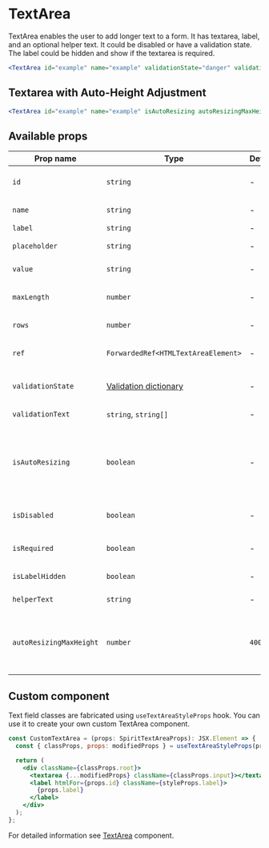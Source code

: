 # TextArea

TextArea enables the user to add longer text to a form. It has textarea, label,
and an optional helper text. It could be disabled or have a validation state. The label could be hidden
and show if the textarea is required.

```jsx
<TextArea id="example" name="example" validationState="danger" validationText="validation failed" isRequired />
```

## Textarea with Auto-Height Adjustment

```jsx
<TextArea id="example" name="example" isAutoResizing autoResizingMaxHeight={500} />
```

## Available props

| Prop name               | Type                                           | Default | Required | Description                                                          |
| ----------------------- | ---------------------------------------------- | ------- | -------- | -------------------------------------------------------------------- |
| `id`                    | `string`                                       | -       | yes      | Textarea and label identification                                    |
| `name`                  | `string`                                       | -       | no       | Textarea name                                                        |
| `label`                 | `string`                                       | -       | no       | Label text                                                           |
| `placeholder`           | `string`                                       | -       | no       | Textarea placeholder                                                 |
| `value`                 | `string`                                       | -       | no       | Textarea value                                                       |
| `maxLength`             | `number`                                       | -       | no       | Maximum number of characters                                         |
| `rows`                  | `number`                                       | -       | no       | Number of visible rows                                               |
| `ref`                   | `ForwardedRef<HTMLTextAreaElement>`            | -       | no       | Textarea element reference                                           |
| `validationState`       | [Validation dictionary][dictionary-validation] | -       | no       | Type of validation state                                             |
| `validationText`        | `string`, `string[]`                           | -       | no       | Validation text                                                      |
| `isAutoResizing`        | `boolean`                                      | -       | no       | Whether is field auto resizing which adjusts its height while typing |
| `isDisabled`            | `boolean`                                      | -       | no       | Whether is field disabled                                            |
| `isRequired`            | `boolean`                                      | -       | no       | Whether is field required                                            |
| `isLabelHidden`         | `boolean`                                      | -       | no       | Whether is label hidden                                              |
| `helperText`            | `string`                                       | -       | no       | Custom helper text                                                   |
| `autoResizingMaxHeight` | `number`                                       | `400`   | no       | Maximum field height with automatic height control                   |

## Custom component

Text field classes are fabricated using `useTextAreaStyleProps` hook. You can use it to create your own custom TextArea component.

```jsx
const CustomTextArea = (props: SpiritTextAreaProps): JSX.Element => {
  const { classProps, props: modifiedProps } = useTextAreaStyleProps(props);

  return (
    <div className={classProps.root}>
      <textarea {...modifiedProps} className={classProps.input}></textarea>
      <label htmlFor={props.id} className={styleProps.label}>
        {props.label}
      </label>
    </div>
  );
};
```

For detailed information see [TextArea](https://github.com/lmc-eu/spirit-design-system/blob/main/packages/web/src/scss/components/TextArea/README.md) component.

[dictionary-validation]: https://github.com/lmc-eu/spirit-design-system/blob/main/docs/DICTIONARIES.md#validation
